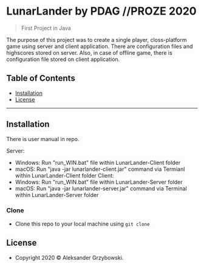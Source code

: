 # LunarLander by PDAG //PROZE 2020

> First Project in Java

The purpose of this project was to create a single player, closs-platform game using server and client application.
There are configuration files and highscores stored on server.
Also, in case of offline game, there is configuration file stored on client application.

## Table of Contents

- [Installation](#installation)
- [License](#license)

---

## Installation

There is user manual in repo.

Server:
- Windows: Run "run_WIN.bat" file within LunarLander-Client folder
- macOS: Run "java -jar lunarlander-client.jar" command via Termianl within LunarLander-Client folder
Client:
- Windows: Run "run_WIN.bat" file within LunarLander-Server folder
- macOS: Run "java -jar lunarlander-server.jar" command via Terminal within LunarLander-Server folder

### Clone

- Clone this repo to your local machine using `git clone`

## License

- Copyright 2020 © Aleksander Grzybowski.

